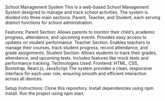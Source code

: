 School Management System
This is a web-based School Management System designed to manage and track school activities. The system is divided into three main sections: Parent, Teacher, and Student, each serving distinct functions for school administration.

Features:
Parent Section: Allows parents to monitor their child's academic progress, attendance, and upcoming events. Provides easy access to updates on student performance.
Teacher Section: Enables teachers to manage their courses, track student progress, record attendance, and grade assignments.
Student Section: Allows students to track their grades, attendance, and upcoming tests. Includes features like mock tests and performance tracking.
Technologies Used:
Frontend: HTML, CSS, Bootstrap, React.js, JavaScript
The system provides a clean, responsive interface for each user role, ensuring smooth and efficient interaction across all devices.

Setup Instructions:
Clone this repository.
Install dependencies using npm install.
Run the project using npm start.

